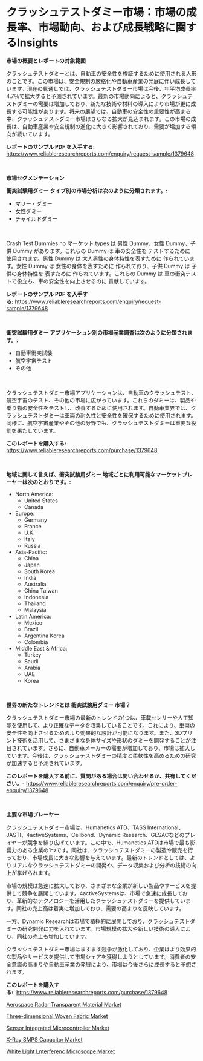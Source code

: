 <p><h1>クラッシュテストダミー市場：市場の成長率、市場動向、および成長戦略に関するInsights</h1></p><p><strong>市場の概要とレポートの対象範囲</strong></p>
<p><p>クラッシュテストダミーとは、自動車の安全性を検証するために使用される人形のことです。この市場は、安全規制の厳格化や自動車産業の発展に伴い成長しています。現在の見通しでは、クラッシュテストダミー市場は今後、年平均成長率4.7％で拡大すると予測されています。最新の市場動向によると、クラッシュテストダミーの需要は増加しており、新たな技術や材料の導入により市場が更に成長する可能性があります。将来の展望では、自動車の安全性の重要性が高まる中、クラッシュテストダミー市場はさらなる拡大が見込まれます。この市場の成長は、自動車産業や安全規制の進化に大きく影響されており、需要が増加する傾向が続いています。</p></p>
<p><strong>レポートのサンプル PDF を入手する:</strong> <a href="https://www.reliableresearchreports.com/enquiry/request-sample/1379648">https://www.reliableresearchreports.com/enquiry/request-sample/1379648</a></p>
<p>&nbsp;</p>
<p><strong>市場セグメンテーション</strong></p>
<p><strong>衝突試験用ダミー タイプ別の市場分析は次のように分類されます。:</strong></p>
<p><ul><li>マリー・ダミー</li><li>女性ダミー</li><li>チャイルドダミー</li></ul></p>
<p>&nbsp;</p>
<p><p>Crash Test Dummies no マーケット types は 男性 Dummy、女性 Dummy、子供 Dummy があります。これらの Dummy は 車の安全性を テストするために 使用されます。男性 Dummy は 大人男性の身体特性を表すために 作られています。女性 Dummy は 女性の身体を表すために 作られており、子供 Dummy は 子供の身体特性を 表すために 作られています。これらの Dummy は 車の衝突テストで役立ち、車の安全性を向上させるのに 貢献しています。</p></p>
<p><strong>レポートのサンプル PDF を入手する:</strong>&nbsp;<a href="https://www.reliableresearchreports.com/enquiry/request-sample/1379648">https://www.reliableresearchreports.com/enquiry/request-sample/1379648</a></p>
<p>&nbsp;</p>
<p><strong> 衝突試験用ダミー アプリケーション別の市場産業調査は次のように分類されます。:</strong></p>
<p><ul><li>自動車衝突試験</li><li>航空宇宙テスト</li><li>その他</li></ul></p>
<p>&nbsp;</p>
<p><p>クラッシュテストダミー市場アプリケーションは、自動車のクラッシュテスト、航空宇宙のテスト、その他の市場に広がっています。これらのダミーは、製品や乗り物の安全性をテストし、改善するために使用されます。自動車業界では、クラッシュテストダミーは車両の耐久性と安全性を確保するために使用されます。同様に、航空宇宙産業やその他の分野でも、クラッシュテストダミーは重要な役割を果たしています。</p></p>
<p><strong>このレポートを購入する:</strong>&nbsp; <a href="https://www.reliableresearchreports.com/purchase/1379648">https://www.reliableresearchreports.com/purchase/1379648</a></p>
<p>&nbsp;</p>
<p><strong>地域に関して言えば、衝突試験用ダミー 地域ごとに利用可能なマーケットプレーヤーは次のとおりです。:</strong></p>
<p><ul>
    <li>
        North America:
        <ul>
            <li>United States</li>
            <li>Canada</li>
        </ul>
    </li>
    <li>
        Europe:
        <ul>
            <li>Germany</li>
            <li>France</li>
            <li>U.K.</li>
            <li>Italy</li>
            <li>Russia</li>
        </ul>
    </li>
    <li>
        Asia-Pacific:
        <ul>
            <li>China</li>
            <li>Japan</li>
            <li>South Korea</li>
            <li>India</li>
            <li>Australia</li>
            <li>China Taiwan</li>
            <li>Indonesia</li>
            <li>Thailand</li>
            <li>Malaysia</li>
        </ul>
    </li>
    <li>
        Latin America:
        <ul>
            <li>Mexico</li>
            <li>Brazil</li>
            <li>Argentina Korea</li>
            <li>Colombia</li>
        </ul>
    </li>
    <li>
        Middle East & Africa:
        <ul>
            <li>Turkey</li>
            <li>Saudi</li>
            <li>Arabia</li>
            <li>UAE</li>
            <li>Korea</li>
        </ul>
    </li>
    </ul></p>
<p>&nbsp;</p>
<p><strong>世界の新たなトレンドとは 衝突試験用ダミー 市場？</strong></p>
<p><p>クラッシュテストダミー市場の最新のトレンドの1つは、車載センサーや人工知能を使用して、より正確なデータを収集していることです。これにより、車両の安全性を向上させるためのより効果的な設計が可能になります。また、3Dプリント技術を活用して、さまざまな身体サイズや形状のダミーを開発することが注目されています。さらに、自動車メーカーの需要が増加しており、市場は拡大しています。今後は、クラッシュテストダミーの精度と柔軟性を高めるための研究が加速すると予測されています。</p></p>
<p><strong>このレポートを購入する前に、質問がある場合は問い合わせるか、共有してください。</strong>- <a href="https://www.reliableresearchreports.com/enquiry/pre-order-enquiry/1379648">https://www.reliableresearchreports.com/enquiry/pre-order-enquiry/1379648</a></p>
<p>&nbsp;</p>
<p><strong>主要な市場プレーヤー</strong></p>
<p><p>クラッシュテストダミー市場は、Humanetics ATD、TASS International、JASTI、4activeSystems、Cellbond、Dynamic Research、GESACなどのプレイヤーが競争を繰り広げています。この中で、Humanetics ATDは市場で最も影響力のある企業の1つです。同社は、クラッシュテストダミーの製造や販売を行っており、市場成長に大きな影響を与えています。最新のトレンドとしては、よりリアルなクラッシュテストダミーの開発や、データ収集および分析の技術の向上が挙げられます。</p><p>市場の規模は急速に拡大しており、さまざまな企業が新しい製品やサービスを提供して競争を展開しています。4activeSystemsは、市場で急速に成長しており、革新的なテクノロジーを活用したクラッシュテストダミーを提供しています。同社の売上高は着実に増加しており、需要の高まりを反映しています。</p><p>一方、Dynamic Researchは市場で積極的に展開しており、クラッシュテストダミーの研究開発に力を入れています。市場規模の拡大や新しい技術の導入により、同社の売上も増加しています。</p><p>クラッシュテストダミー市場はますます競争が激化しており、企業はより効果的な製品やサービスを提供して市場シェアを獲得しようとしています。消費者の安全意識の高まりや自動車産業の発展により、市場は今後さらに成長すると予想されます。</p></p>
<p><strong>このレポートを購入する:</strong>&nbsp;&nbsp;<a href="https://www.reliableresearchreports.com/purchase/1379648">https://www.reliableresearchreports.com/purchase/1379648</a></p>
<p><p><a href="https://glittery-fuchsia-86a.notion.site/Aerospace-Radar-Transparent-Material-Market-Size-Growth-Outlook-from-2024-to-2031-projecting-at-Ma-cc00635220114ce4a93a9011dd6a288a">Aerospace Radar Transparent Material Market</a></p><p><a href="https://acidic-farm-354.notion.site/Global-Three-dimensional-Woven-Fabric-Market-by-Types-Applications-and-Major-Players-with-Regiona-2aa511920fde45b29a0bbeb39e17f3e0">Three-dimensional Woven Fabric Market</a></p><p><a href="https://view.publitas.com/reportprime-1/global-sensor-integrated-microcontroller-market-by-types-applications-and-major-players-with-regional-growth-rate-analysis-and-development-situation-from-2024-to-2031/">Sensor Integrated Microcontroller Market</a></p><p><a href="https://view.publitas.com/reportprime-1/global-x-ray-smps-capacitor-market-size-and-market-trends-insights-and-projections-from-2024-to-2031/">X-Ray SMPS Capacitor Market</a></p><p><a href="https://acidic-farm-354.notion.site/White-Light-Lnterferenc-Microscope-Market-Size-2024-2031-Global-Industrial-Analysis-Key-Geographi-facc7f141ff34fae82c4ddf6006b222d">White Light Lnterferenc Microscope Market</a></p></p>
